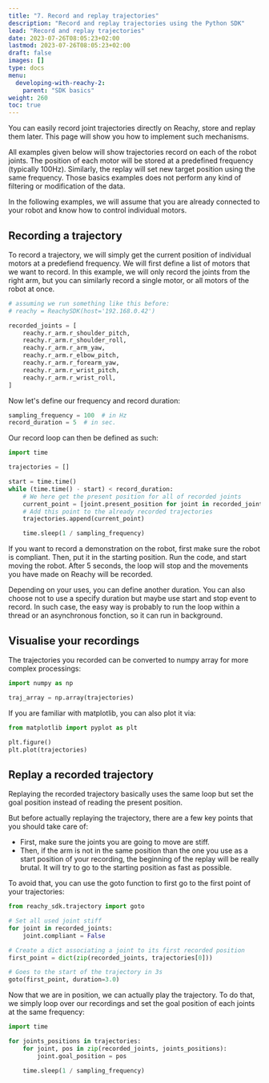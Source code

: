 ```yaml
---
title: "7. Record and replay trajectories"
description: "Record and replay trajectories using the Python SDK"
lead: "Record and replay trajectories"
date: 2023-07-26T08:05:23+02:00
lastmod: 2023-07-26T08:05:23+02:00
draft: false
images: []
type: docs
menu:
  developing-with-reachy-2:
    parent: "SDK basics"
weight: 260
toc: true
---
```



You can easily record joint trajectories directly on Reachy, store and replay them later. This page will show you how to implement such mechanisms. 

All examples given below will show trajectories record on each of the robot joints. The position of each motor will be stored at a predefined frequency (typically 100Hz). Similarly, the replay will set new target position using the same frequency. Those basics examples does not perform any kind of filtering or modification of the data.

In the following examples, we will assume that you are already connected to your robot and know how to control individual motors.

## Recording a trajectory

To record a trajectory, we will simply get the current position of individual motors at a predefiend frequency. We will first define a list of motors that we want to record. In this example, we will only record the joints from the right arm, but you can similarly record a single motor, or all motors of the robot at once.

```python
# assuming we run something like this before:
# reachy = ReachySDK(host='192.168.0.42') 

recorded_joints = [
    reachy.r_arm.r_shoulder_pitch,
    reachy.r_arm.r_shoulder_roll,
    reachy.r_arm.r_arm_yaw,
    reachy.r_arm.r_elbow_pitch,
    reachy.r_arm.r_forearm_yaw,
    reachy.r_arm.r_wrist_pitch,
    reachy.r_arm.r_wrist_roll,
]
```

Now let's define our frequency and record duration:

```python
sampling_frequency = 100  # in Hz
record_duration = 5  # in sec.
```

Our record loop can then be defined as such:

```python
import time

trajectories = []

start = time.time()
while (time.time() - start) < record_duration:
    # We here get the present position for all of recorded joints
    current_point = [joint.present_position for joint in recorded_joints]
    # Add this point to the already recorded trajectories
    trajectories.append(current_point)

    time.sleep(1 / sampling_frequency)
```
If you want to record a demonstration on the robot, first make sure the robot is compliant. Then, put it in the starting position. Run the code, and start moving the robot. After 5 seconds, the loop will stop and the movements you have made on Reachy will be recorded. 

Depending on your uses, you can define another duration. You can also choose not to use a specify duration but maybe use start and stop event to record. In such case, the easy way is probably to run the loop within a thread or an asynchronous fonction, so it can run in background.

## Visualise your recordings

The trajectories you recorded can be converted to numpy array for more complex processings:

```python
import numpy as np

traj_array = np.array(trajectories)
```

If you are familiar with matplotlib, you can also plot it via:

```python
from matplotlib import pyplot as plt

plt.figure()
plt.plot(trajectories)
```

## Replay a recorded trajectory

Replaying the recorded trajectory basically uses the same loop but set the goal position instead of reading the present position. 

But before actually replaying the trajectory, there are a few key points that you should take care of:

- First, make sure the joints you are going to move are stiff.
- Then, if the arm is not in the same position than the one you use as a start position of your recording, the beginning of the replay will be really brutal. It will try to go to the starting position as fast as possible.

To avoid that, you can use the goto function to first go to the first point of your trajectories:

```python
from reachy_sdk.trajectory import goto

# Set all used joint stiff
for joint in recorded_joints:
    joint.compliant = False

# Create a dict associating a joint to its first recorded position
first_point = dict(zip(recorded_joints, trajectories[0]))

# Goes to the start of the trajectory in 3s
goto(first_point, duration=3.0)
```

Now that we are in position, we can actually play the trajectory. To do that, we simply loop over our recordings and set the goal position of each joints at the same frequency:

```python
import time

for joints_positions in trajectories:
    for joint, pos in zip(recorded_joints, joints_positions):
        joint.goal_position = pos

    time.sleep(1 / sampling_frequency)
```